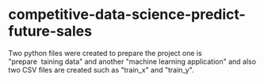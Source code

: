 # competitive-data-science-predict-future-sales
Two python files were created to prepare the project one is "prepare  taining data" and another "machine learning application" and also two CSV files are created such as "train_x" and "train_y".
